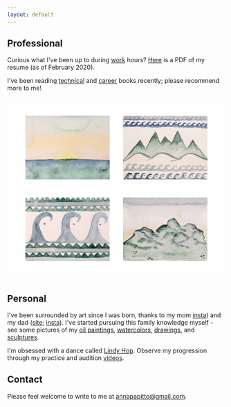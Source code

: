 ```yaml
---
layout: default
---
```


<h2>Professional</h2>

<p>
  Curious what I've been up to during <a href="https://www.linkedin.com/in/anna-papitto/">work</a> hours? <a href="/download/AnnaPapittoResume.pdf">Here</a> is a PDF of my resume (as of February 2020).
</p>

<p>
  I've been reading <a href="https://www.goodreads.com/review/list/107974217-anna-papitto?shelf=technical">technical</a> and <a href="https://www.goodreads.com/review/list/107974217-anna-papitto?shelf=career">career</a> books recently; please recommend more to me!
</p>

<img class="personal-photo" src="/images/Waves_and_Mountains.jpg">

<h2>Personal</h2>

<p>
  I've been surrounded by art since I was born, thanks to my mom <a href="https://www.instagram.com/amei.art.gallery/">insta</a>)
and my dad (<a href="https://www.brucepapitto.com/">site</a>; <a href="https://www.instagram.com/brucepapittosculptor/">insta</a>).
I've started pursuing this family knowledge myself - see some pictures of my <a href="/oil">oil paintings</a>, <a href="/watercolor">watercolors</a>,
<a href="/drawing">drawings</a>, and <a href="/sculpture">sculptures</a>.
</p>

<p>
I'm obsessed with a dance called <a href="https://en.wikipedia.org/wiki/Lindy_Hop">Lindy Hop</a>. Observe my progression through my practice and audition <a href="https://www.youtube.com/playlist?list=PLleMhVsxATAS5iZEDKibwG61kd76IkB3M">videos</a>.
</p>

<h2>Contact</h2>

<p>
  Please feel welcome to write to me at <a href="mailto:annapapitto@gmail.com">annapapitto@gmail.com</a>.
</p>


